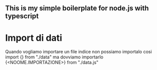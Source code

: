 ## This is my simple boilerplate for node.js with typescript

# Import di dati

Quando vogliamo importare un file indice non possiamo importalo cosi import {<NOOME-IMPORTAZIONE>} from "./data" ma dovviamo importarlo {<NOOME.IMPORTAZIONE>} from "./data.js"
